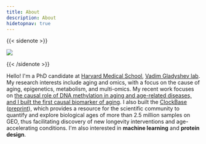 ```yaml
---
title: About
description: About
hidetopnav: true
---
```



{{< sidenote  >}}

![](avatar.jpg)

{{< /sidenote  >}}

Hello! I'm a PhD candidate at [Harvard Medical School](https://hms.harvard.edu/), [Vadim Gladyshev lab](https://gladyshevlab.bwh.harvard.edu/). My research interests include aging and omics, with a focus on the cause of aging, epigenetics, metabolism, and multi-omics. My recent work focuses on [the causal role of DNA methylation in aging and age-related diseases, and I built the first causal biomarker of aging](https://www.nature.com/articles/s43587-023-00557-0). I also built the [ClockBase](https://clockbase.org) ([preprint](https://www.biorxiv.org/content/10.1101/2023.02.28.530532v1)), which provides a resource for the scientific community to quantify and explore biological ages of more than 2.5 million samples on GEO, thus facilitating discovery of new longevity interventions and age-accelerating conditions. I'm also interested in **machine learning** and **protein design**.
